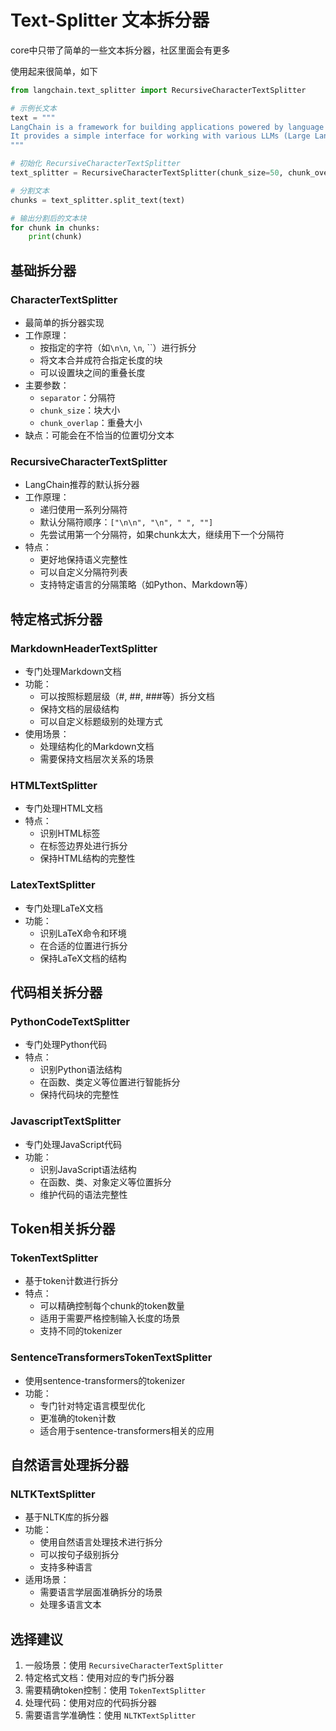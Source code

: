# Text-Splitter 文本拆分器

core中只带了简单的一些文本拆分器，社区里面会有更多

使用起来很简单，如下

```py
from langchain.text_splitter import RecursiveCharacterTextSplitter

# 示例长文本
text = """
LangChain is a framework for building applications powered by language models. 
It provides a simple interface for working with various LLMs (Large Language Models) and tools.
"""

# 初始化 RecursiveCharacterTextSplitter
text_splitter = RecursiveCharacterTextSplitter(chunk_size=50, chunk_overlap=10)

# 分割文本
chunks = text_splitter.split_text(text)

# 输出分割后的文本块
for chunk in chunks:
    print(chunk)

```

## 基础拆分器

### CharacterTextSplitter

- 最简单的拆分器实现
- 工作原理：
  - 按指定的字符（如`\n\n`, `\n`, ``）进行拆分
  - 将文本合并成符合指定长度的块
  - 可以设置块之间的重叠长度
- 主要参数：
  - `separator`：分隔符
  - `chunk_size`：块大小
  - `chunk_overlap`：重叠大小
- 缺点：可能会在不恰当的位置切分文本

### RecursiveCharacterTextSplitter

- LangChain推荐的默认拆分器
- 工作原理：
  - 递归使用一系列分隔符
  - 默认分隔符顺序：`["\n\n", "\n", " ", ""]`
  - 先尝试用第一个分隔符，如果chunk太大，继续用下一个分隔符
- 特点：
  - 更好地保持语义完整性
  - 可以自定义分隔符列表
  - 支持特定语言的分隔策略（如Python、Markdown等）

## 特定格式拆分器

### MarkdownHeaderTextSplitter

- 专门处理Markdown文档
- 功能：
  - 可以按照标题层级（#, ##, ###等）拆分文档
  - 保持文档的层级结构
  - 可以自定义标题级别的处理方式
- 使用场景：
  - 处理结构化的Markdown文档
  - 需要保持文档层次关系的场景

### HTMLTextSplitter

- 专门处理HTML文档
- 特点：
  - 识别HTML标签
  - 在标签边界处进行拆分
  - 保持HTML结构的完整性

### LatexTextSplitter

- 专门处理LaTeX文档
- 功能：
  - 识别LaTeX命令和环境
  - 在合适的位置进行拆分
  - 保持LaTeX文档的结构

## 代码相关拆分器

### PythonCodeTextSplitter

- 专门处理Python代码
- 特点：
  - 识别Python语法结构
  - 在函数、类定义等位置进行智能拆分
  - 保持代码块的完整性

### JavascriptTextSplitter

- 专门处理JavaScript代码
- 功能：
  - 识别JavaScript语法结构
  - 在函数、类、对象定义等位置拆分
  - 维护代码的语法完整性

## Token相关拆分器

### TokenTextSplitter

- 基于token计数进行拆分
- 特点：
  - 可以精确控制每个chunk的token数量
  - 适用于需要严格控制输入长度的场景
  - 支持不同的tokenizer

### SentenceTransformersTokenTextSplitter

- 使用sentence-transformers的tokenizer
- 功能：
  - 专门针对特定语言模型优化
  - 更准确的token计数
  - 适合用于sentence-transformers相关的应用

## 自然语言处理拆分器

### NLTKTextSplitter

- 基于NLTK库的拆分器
- 功能：
  - 使用自然语言处理技术进行拆分
  - 可以按句子级别拆分
  - 支持多种语言
- 适用场景：
  - 需要语言学层面准确拆分的场景
  - 处理多语言文本

## 选择建议

1. 一般场景：使用 `RecursiveCharacterTextSplitter`
2. 特定格式文档：使用对应的专门拆分器
3. 需要精确token控制：使用 `TokenTextSplitter`
4. 处理代码：使用对应的代码拆分器
5. 需要语言学准确性：使用 `NLTKTextSplitter`
